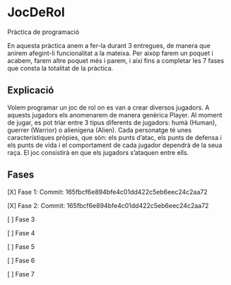 # JocDeRol

Pràctica de programació

En aquesta pràctica anem a fer-la durant 3 entregues, de manera que anirem afegint-li funcionalitat a la mateixa. Per aixòp farem un poquet i acabem, farem altre poquet més i parem, i així fins a completar les 7 fases que consta la totalitat de la pràctica.

## Explicació

Volem programar un joc de rol on es van a crear diversos jugadors. A aquests jugadors els anomenarem de manera genèrica Player. Al moment de jugar, es pot triar entre 3 tipus diferents de jugadors: humà (Human), guerrer (Warrior) o alienígena (Alien). Cada personatge té unes característiques pròpies, que són: els punts d’atac, els punts de defensa i els punts de vida i el comportament de cada jugador dependrà de la seua raça. El joc consistirà en que els jugadors s’ataquen entre ells.

## Fases

[X] Fase 1: Commit: 165fbcf6e894bfe4c01dd422c5eb6eec24c2aa72

[X] Fase 2: Commit: 165fbcf6e894bfe4c01dd422c5eb6eec24c2aa72

[ ] Fase 3

[ ] Fase 4

[ ] Fase 5

[ ] Fase 6

[ ] Fase 7
